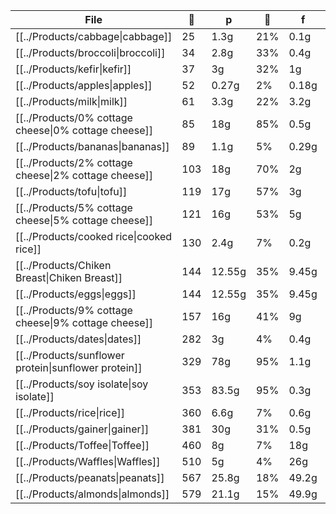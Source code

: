 | File                                                           | 🥗  | p      | 🥩  | f     | 🧀  | c      | 🧁   |
| -------------------------------------------------------------- | --- | ------ | --- | ----- | --- | ------ | ---- |
| [[../Products/cabbage\|cabbage]]                     | 25  | 1.3g   | 21% | 0.1g  | 4%  | 5.8g   | 93%  |
| [[../Products/broccoli\|broccoli]]                   | 34  | 2.8g   | 33% | 0.4g  | 11% | 6.6g   | 78%  |
| [[../Products/kefir\|kefir]]                         | 37  | 3g     | 32% | 1g    | 24% | 4g     | 43%  |
| [[../Products/apples\|apples]]                       | 52  | 0.27g  | 2%  | 0.18g | 3%  | 13.75g | 106% |
| [[../Products/milk\|milk]]                           | 61  | 3.3g   | 22% | 3.2g  | 47% | 4.6g   | 30%  |
| [[../Products/0% cottage cheese\|0% cottage cheese]] | 85  | 18g    | 85% | 0.5g  | 5%  | 3.3g   | 16%  |
| [[../Products/bananas\|bananas]]                     | 89  | 1.1g   | 5%  | 0.29g | 3%  | 22.87g | 103% |
| [[../Products/2% cottage cheese\|2% cottage cheese]] | 103 | 18g    | 70% | 2g    | 17% | 3.3g   | 13%  |
| [[../Products/tofu\|tofu]]                           | 119 | 17g    | 57% | 3g    | 23% | 6g     | 20%  |
| [[../Products/5% cottage cheese\|5% cottage cheese]] | 121 | 16g    | 53% | 5g    | 37% | 3g     | 10%  |
| [[../Products/cooked rice\|cooked rice]]             | 130 | 2.4g   | 7%  | 0.2g  | 1%  | 28.6g  | 88%  |
| [[../Products/Chiken Breast\|Chiken Breast]]         | 144 | 12.55g | 35% | 9.45g | 59% | 0.73g  | 2%   |
| [[../Products/eggs\|eggs]]                           | 144 | 12.55g | 35% | 9.45g | 59% | 0.73g  | 2%   |
| [[../Products/9% cottage cheese\|9% cottage cheese]] | 157 | 16g    | 41% | 9g    | 52% | 3g     | 8%   |
| [[../Products/dates\|dates]]                         | 282 | 3g     | 4%  | 0.4g  | 1%  | 75g    | 106% |
| [[../Products/sunflower protein\|sunflower protein]] | 329 | 78g    | 95% | 1.1g  | 3%  | 2g     | 2%   |
| [[../Products/soy isolate\|soy isolate]]             | 353 | 83.5g  | 95% | 0.3g  | 1%  | 5g     | 6%   |
| [[../Products/rice\|rice]]                           | 360 | 6.6g   | 7%  | 0.6g  | 1%  | 79.3g  | 88%  |
| [[../Products/gainer\|gainer]]                       | 381 | 30g    | 31% | 0.5g  | 1%  | 64g    | 67%  |
| [[../Products/Toffee\|Toffee]]                       | 460 | 8g     | 7%  | 18g   | 35% | 66g    | 57%  |
| [[../Products/Waffles\|Waffles]]                     | 510 | 5g     | 4%  | 26g   | 46% | 64g    | 50%  |
| [[../Products/peanats\|peanats]]                     | 567 | 25.8g  | 18% | 49.2g | 78% | 16.1g  | 11%  |
| [[../Products/almonds\|almonds]]                     | 579 | 21.1g  | 15% | 49.9g | 78% | 21.5g  | 15%  |

